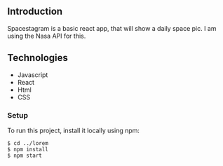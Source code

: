 ## Introduction

Spacestagram is a basic react app, that will show a daily space pic. I am using the Nasa API for this.



## Technologies 
  
 - Javascript
 - React
 - Html 
 - CSS


 
 ### Setup 
 
 To run this project, install it locally using npm:

```
$ cd ../lorem
$ npm install
$ npm start
```
